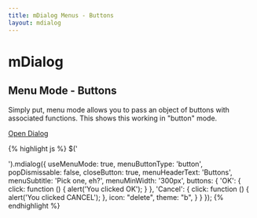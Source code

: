 ```yaml
---
title: mDialog Menus - Buttons
layout: mdialog
---
```


# mDialog

## Menu Mode - Buttons

Simply put, menu mode allows you to pass an object of buttons with associated functions.  This shows this working in "button" mode.

<a href="#" data-role="button" id="md1">Open Dialog</a>

<script type="text/javascript"> 
	$(document).on('vclick', '#md1', function() {
		$('<div>').mdialog({
			useMenuMode: true,
			menuButtonType:  'button',
			menuHeaderText:  'Buttons',
			menuSubtitle:    'Pick one, eh?',
			menuMinWidth: '300px',
			popDismissable: false,
			closeButton: true,
			buttons: {
				'OK': {
					click: function () { 
						alert('You clicked OK');
					}
				},
				'Cancel': {
					click: function () { 
						alert('You clicked CANCEL');
					},
					icon: "delete",
					theme: "b",
				}
			}
		});
	});
</script>

{% highlight js %}
$('<div>').mdialog({
  useMenuMode: true,
  menuButtonType: 'button',
  popDismissable: false,
  closeButton: true,
  menuHeaderText: 'Buttons',
  menuSubtitle: 'Pick one, eh?',
  menuMinWidth: '300px',
  buttons: {
    'OK': {
      click: function () { 
        alert('You clicked OK');
      }
    },
    'Cancel': {
      click: function () { 
        alert('You clicked CANCEL');
      },
      icon: "delete",
      theme: "b",
    }
  }
});
{% endhighlight %}

